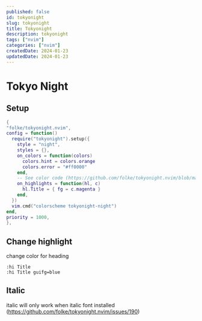 ```yaml
---
published: false
id: tokyonight
slug: tokyonight
title: Tokyonight
description: tokyonight
tags: ["nvim"]
categories: ["nvim"]
createdDate: 2024-01-23
updatedDate: 2024-01-23
---
```


# Tokyo Night

## Setup

```lua
{
"folke/tokyonight.nvim",
config = function()
  require("tokyonight").setup({
    style = "night",
    styles = {},
    on_colors = function(colors)
      colors.hint = colors.orange
      colors.error = "#ff0000"
    end,
    -- See color code (https://github.com/folke/tokyonight.nvim/blob/main/lua/tokyonight/theme.lua)
    on_highlights = function(hl, c)
      hl.Title = { fg = c.magenta }
    end,
  })
  vim.cmd("colorscheme tokyonight-night")
end,
priority = 1000,
},
```

## Change highlight

change color for heading

```
:hi Title
:hi Title guifg=blue
```

## Italic

italic will only work when italic font installed
(https://github.com/folke/tokyonight.nvim/issues/190)
